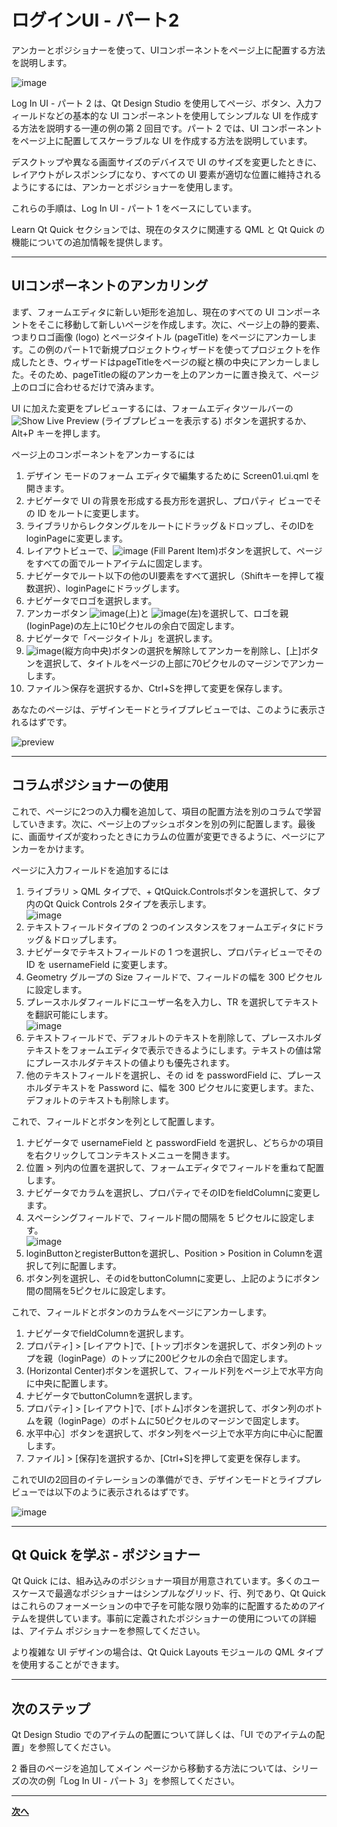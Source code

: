 # ログインUI - パート2

アンカーとポジショナーを使って、UIコンポーネントをページ上に配置する方法を説明します。

![image](https://doc.qt.io/qtdesignstudio/images/loginui2.png)

Log In UI - パート 2 は、Qt Design Studio を使用してページ、ボタン、入力フィールドなどの基本的な UI コンポーネントを使用してシンプルな UI を作成する方法を説明する一連の例の第 2 回目です。パート 2 では、UI コンポーネントをページ上に配置してスケーラブルな UI を作成する方法を説明しています。

デスクトップや異なる画面サイズのデバイスで UI のサイズを変更したときに、レイアウトがレスポンシブになり、すべての UI 要素が適切な位置に維持されるようにするには、アンカーとポジショナーを使用します。

これらの手順は、Log In UI - パート 1 をベースにしています。

Learn Qt Quick セクションでは、現在のタスクに関連する QML と Qt Quick の機能についての追加情報を提供します。

***

## UIコンポーネントのアンカリング

まず、フォームエディタに新しい矩形を追加し、現在のすべての UI コンポーネントをそこに移動して新しいページを作成します。次に、ページ上の静的要素、つまりロゴ画像 (logo) とページタイトル (pageTitle) をページにアンカーします。この例のパート1で新規プロジェクトウィザードを使ってプロジェクトを作成したとき、ウィザードはpageTitleをページの縦と横の中央にアンカーしました。そのため、pageTitleの縦のアンカーを上のアンカーに置き換えて、ページ上のロゴに合わせるだけで済みます。

UI に加えた変更をプレビューするには、フォームエディタツールバーの ![Show Live Preview](https://doc.qt.io/qtdesignstudio/images/live_preview.png) (ライブプレビューを表示する) ボタンを選択するか、Alt+P キーを押します。

ページ上のコンポーネントをアンカーするには

1. デザイン モードのフォーム エディタで編集するために Screen01.ui.qml を開きます。
2. ナビゲータで UI の背景を形成する長方形を選択し、プロパティ ビューでその ID をルートに変更します。
3. ライブラリからレクタングルをルートにドラッグ＆ドロップし、そのIDをloginPageに変更します。
4. レイアウトビューで、![image](https://doc.qt.io/qtdesignstudio/images/anchor-fill.png) (Fill Parent Item)ボタンを選択して、ページをすべての面でルートアイテムに固定します。
5. ナビゲータでルート以下の他のUI要素をすべて選択し（Shiftキーを押して複数選択）、loginPageにドラッグします。
6. ナビゲータでロゴを選択します。
7. アンカーボタン ![image](https://doc.qt.io/qtdesignstudio/images/anchor-top.png)(上)と ![image](https://doc.qt.io/qtdesignstudio/images/anchor-left.png)(左)を選択して、ロゴを親(loginPage)の左上に10ピクセルの余白で固定します。
8. ナビゲータで「ページタイトル」を選択します。
9. ![image](https://doc.qt.io/qtdesignstudio/images/anchor-vertical-center.png)(縦方向中央)ボタンの選択を解除してアンカーを削除し、[上]ボタンを選択して、タイトルをページの上部に70ピクセルのマージンでアンカーします。
10. ファイル＞保存を選択するか、Ctrl+Sを押して変更を保存します。

あなたのページは、デザインモードとライブプレビューでは、このように表示されるはずです。

![preview](https://doc.qt.io/qtdesignstudio/images/loginui2-loginpage.png)

***

## コラムポジショナーの使用

これで、ページに2つの入力欄を追加して、項目の配置方法を別のコラムで学習していきます。次に、ページ上のプッシュボタンを別の列に配置します。最後に、画面サイズが変わったときにカラムの位置が変更できるように、ページにアンカーをかけます。

ページに入力フィールドを追加するには

1. ライブラリ > QML タイプで、+ QtQuick.Controlsボタンを選択して、タブ内のQt Quick Controls 2タイプを表示します。<br>
![image](https://doc.qt.io/qtdesignstudio/images/loginui2-imports.png)
2. テキストフィールドタイプの 2 つのインスタンスをフォームエディタにドラッグ＆ドロップします。
3. ナビゲータでテキストフィールドの 1 つを選択し、プロパティビューでその ID を usernameField に変更します。
4. Geometry グループの Size フィールドで、フィールドの幅を 300 ピクセルに設定します。
5. プレースホルダフィールドにユーザー名を入力し、TR を選択してテキストを翻訳可能にします。<br>
![image](https://doc.qt.io/qtdesignstudio/images/loginui2-field-properties.png)
6. テキストフィールドで、デフォルトのテキストを削除して、プレースホルダテキストをフォームエディタで表示できるようにします。テキストの値は常にプレースホルダテキストの値よりも優先されます。
7. 他のテキストフィールドを選択し、その id を passwordField に、プレースホルダテキストを Password に、幅を 300 ピクセルに変更します。また、デフォルトのテキストも削除します。

これで、フィールドとボタンを列として配置します。

1. ナビゲータで usernameField と passwordField を選択し、どちらかの項目を右クリックしてコンテキストメニューを開きます。
2. 位置 > 列内の位置を選択して、フォームエディタでフィールドを重ねて配置します。
3. ナビゲータでカラムを選択し、プロパティでそのIDをfieldColumnに変更します。
4. スペーシングフィールドで、フィールド間の間隔を 5 ピクセルに設定します。<br>
![image](https://doc.qt.io/qtdesignstudio/images/loginui2-column-properties.png)
5. loginButtonとregisterButtonを選択し、Position > Position in Columnを選択して列に配置します。
6. ボタン列を選択し、そのidをbuttonColumnに変更し、上記のようにボタン間の間隔を5ピクセルに設定します。

これで、フィールドとボタンのカラムをページにアンカーします。

1. ナビゲータでfieldColumnを選択します。
2. プロパティ] > [レイアウト]で、[トップ]ボタンを選択して、ボタン列のトップを親（loginPage）のトップに200ピクセルの余白で固定します。
3. (Horizontal Center)ボタンを選択して、フィールド列をページ上で水平方向に中央に配置します。
4. ナビゲータでbuttonColumnを選択します。
5. プロパティ] > [レイアウト]で、[ボトム]ボタンを選択して、ボタン列のボトムを親（loginPage）のボトムに50ピクセルのマージンで固定します。
6. 水平中心］ボタンを選択して、ボタン列をページ上で水平方向に中心に配置します。
7. ファイル] > [保存]を選択するか、[Ctrl+S]を押して変更を保存します。

これでUIの2回目のイテレーションの準備ができ、デザインモードとライブプレビューでは以下のように表示されるはずです。

![image](https://doc.qt.io/qtdesignstudio/images/loginui2-loginpage-ready.png)

***

## Qt Quick を学ぶ - ポジショナー

Qt Quick には、組み込みのポジショナー項目が用意されています。多くのユースケースで最適なポジショナーはシンプルなグリッド、行、列であり、Qt Quick はこれらのフォーメーションの中で子を可能な限り効率的に配置するためのアイテムを提供しています。事前に定義されたポジショナーの使用についての詳細は、アイテム ポジショナーを参照してください。

より複雑な UI デザインの場合は、Qt Quick Layouts モジュールの QML タイプを使用することができます。

***

## 次のステップ

Qt Design Studio でのアイテムの配置について詳しくは、「UI でのアイテムの配置」を参照してください。

2 番目のページを追加してメイン ページから移動する方法については、シリーズの次の例「Log In UI - パート 3」を参照してください。

***

**[次へ](../index.html)**
